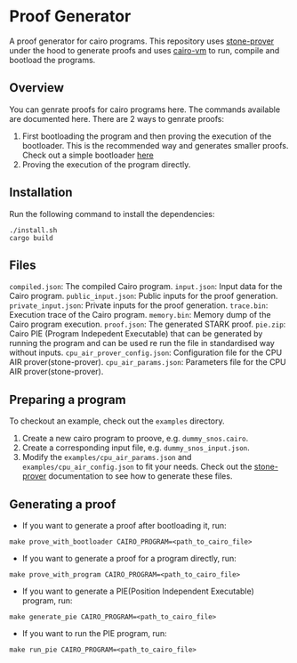 # Proof Generator

A proof generator for cairo programs. This repository uses [stone-prover](https://github.com/starkware-libs/stone-prover) under the hood to generate proofs and uses [cairo-vm](https://github.com/lambdaclass/cairo-vm) to run, compile and bootload the programs.

## Overview

You can genrate proofs for cairo programs here. The commands available are documented here.
There are 2 ways to genrate proofs:

1. First bootloading the program and then proving the execution of the bootloader. This is the recommended way and generates smaller proofs. Check out a simple bootloader [here](https://github.com/starkware-libs/cairo-lang/blob/master/src/starkware/cairo/bootloaders/simple_bootloader/simple_bootloader.cairo_)
2. Proving the execution of the program directly.

## Installation

Run the following command to install the dependencies:

```shell
./install.sh
cargo build
```

## Files

`compiled.json`: The compiled Cairo program.
`input.json`: Input data for the Cairo program.
`public_input.json`: Public inputs for the proof generation.
`private_input.json`: Private inputs for the proof generation.
`trace.bin`: Execution trace of the Cairo program.
`memory.bin`: Memory dump of the Cairo program execution.
`proof.json`: The generated STARK proof.
`pie.zip`: Cairo PIE (Program Indepedent Executable) that can be generated by running the program and can be used re run the file in standardised way without inputs.
`cpu_air_prover_config.json`: Configuration file for the CPU AIR prover(stone-prover).
`cpu_air_params.json`: Parameters file for the CPU AIR prover(stone-prover).

## Preparing a program

To checkout an example, check out the `examples` directory.

1. Create a new cairo program to proove, e.g. `dummy_snos.cairo`.
2. Create a corresponding input file, e.g. `dummy_snos_input.json`.
3. Modify the `examples/cpu_air_params.json` and `examples/cpu_air_config.json` to fit your needs. Check out the [stone-prover](https://github.com/starkware-libs/stone-prover) documentation to see how to generate these files.

## Generating a proof

- If you want to generate a proof after bootloading it, run:

```shell
make prove_with_bootloader CAIRO_PROGRAM=<path_to_cairo_file>
```

- If you want to generate a proof for a program directly, run:

```shell
make prove_with_program CAIRO_PROGRAM=<path_to_cairo_file>
```

- If you want to generate a PIE(Position Independent Executable) program, run:

```shell
make generate_pie CAIRO_PROGRAM=<path_to_cairo_file>
```

- If you want to run the PIE program, run:

```shell
make run_pie CAIRO_PROGRAM=<path_to_cairo_file>
```
